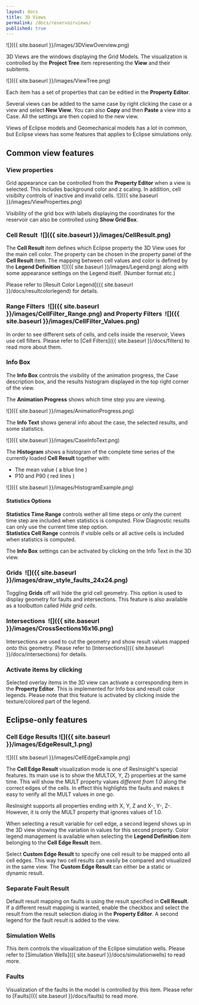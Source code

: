 ```yaml
---
layout: docs
title: 3D Views
permalink: /docs/reservoirviews/
published: true
---
```

![]({{ site.baseurl }}/images/3DViewOverview.png)

3D Views are the windows displaying the Grid Models. The visualization is controlled by the **Project Tree** item representing the **View** and their subitems.

![]({{ site.baseurl }}/images/ViewTree.png)

Each item has a set of properties that can be editied in the **Property Editor**.

Several views can be added to the same case by right clicking the case or a view and select **New View**. You can also **Copy** and then **Paste** a view into a Case. All the settings are then copied to the new view.  

Views of Eclipse models and Geomechanical models has a lot in common, but Eclipse views has some features that applies to Eclipse simulations only.

## Common view features

### View properties

Grid appearance can be controlled from the **Property Editor** when a view is selected. This includes background color and z scaling. In addition, cell visibilty controls of inactive and invalid cells. ![]({{ site.baseurl }}/images/ViewProperties.png) 

Visibility of the grid box with labels displaying the coordinates for the reservoir can also be controlled using **Show Grid Box**. 

### Cell Result &nbsp;![]({{ site.baseurl }}/images/CellResult.png)

The **Cell Result** item defines which Eclipse property the 3D View uses for the main cell color. The property can be chosen in the property panel of the **Cell Result** item. The mapping between cell values and color is defined by the **Legend Definition**  ![]({{ site.baseurl }}/images/Legend.png) along with some appearance settings on the Legend itself. (Number format etc.)

Please refer to [Result Color Legend]({{ site.baseurl }}/docs/resultcolorlegend) for details.

### Range Filters &nbsp;![]({{ site.baseurl }}/images/CellFilter_Range.png) and Property Filters &nbsp;![]({{ site.baseurl }}/images/CellFilter_Values.png) 

In order to see different sets of cells, and cells inside the reservoir, Views use cell filters. Please refer to [Cell Filters]({{ site.baseurl }}/docs/filters) to read more about them.

### Info Box

The **Info Box** controls the visibility of the animation progress, the Case description box, and the results histogram displayed in the top right corner of the view.

The **Animation Progress** shows which time step you are viewing. 

![]({{ site.baseurl }}/images/AnimationProgress.png)

The **Info Text** shows general info about the case, the selected results, and some statistics. 

![]({{ site.baseurl }}/images/CaseInfoText.png)

The **Histogram** shows a histogram of the complete time series of the currently loaded **Cell Result** together with:

- The mean value ( a blue line ) 
- P10 and P90 ( red lines )

![]({{ site.baseurl }}/images/HistogramExample.png)

#### Statistics Options

**Statistics Time Range** controls wether all time steps or only the current time step are included when statistics is computed. Flow Diagnostic results can only use the current time step option.  
**Statistics Cell Range** controls if visible cells or all active cells is included when statistics is computed.

<div class="note">
The <b>Info Box</b> settings can be activated by clicking on the Info Text in the 3D view.
</div>

### Grids &nbsp;![]({{ site.baseurl }}/images/draw_style_faults_24x24.png)
Toggling **Grids** off will hide the grid cell geometry. This option is used to display geometry for faults and intersections. This feature is also available as a toolbutton called *Hide grid cells*.

### Intersections &nbsp;![]({{ site.baseurl }}/images/CrossSections16x16.png)
Intersections are used to cut the geometry and show result values mapped onto this geometry.
Please refer to [Intersections]({{ site.baseurl }}/docs/intersections) for details.

### Activate items by clicking
Selected overlay items in the 3D view can activate a corresponding item in the **Property Editor**. This is implemented for Info box and result color legends. Please note that this feature is activated by clicking inside the texture/colored part of the legend. 


## Eclipse-only features

### Cell Edge Results ![]({{ site.baseurl }}/images/EdgeResult_1.png)

![]({{ site.baseurl }}/images/CellEdgeExample.png)

The **Cell Edge Result** visualization mode is one of ResInsight's special features. Its main use is to show the MULT(X, Y, Z) properties at the same time. This will show the MULT property values *different from 1.0* along the correct edges of the cells. In effect this highlights the faults and makes it easy to verify all the MULT values in one go.

ResInsight supports all properties ending with X, Y, Z and X-, Y-, Z-. However, it is only the MULT property that ignores values of 1.0.

When selecting a result variable for cell edge, a second legend shows up in the 3D view showing the variation in values for this second property. Color legend management is available when selecting the **Legend Definition** item belonging to the **Cell Edge Result** item. 

Select **Custom Edge Result** to specify one cell result to be mapped onto all cell edges. This way two cell results can easily be compared and visualized in the same view. The **Custom Edge Result** can either be a static or dynamic result.

### Separate Fault Result

Default result mapping on faults is using the result specified in **Cell Result**. If a different result mapping is wanted, enable the checkbox and select the result from the result selection dialog in the **Property Editor**. A second legend for the fault result is added to the view.

### Simulation Wells
This item controls the visualization of the Eclipse simulation wells.
Please refer to [Simulation Wells]({{ site.baseurl }}/docs/simulationwells) to read more.

### Faults
Visualization of the faults in the model is controlled by this item. 
Please refer to [Faults]({{ site.baseurl }}/docs/faults) to read more.
